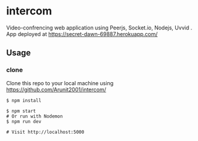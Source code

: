 # intercom
Video-confrencing web application using Peerjs, Socket.io, Nodejs, Uvvid .                                                                                            
App deployed at https://secret-dawn-69887.herokuapp.com/ 
  
## Usage
### clone

Clone this repo to your local machine using https://github.com/Arunit2001/intercom/
```
$ npm install
```
```
$ npm start
# Or run with Nodemon
$ npm run dev

# Visit http://localhost:5000
```
